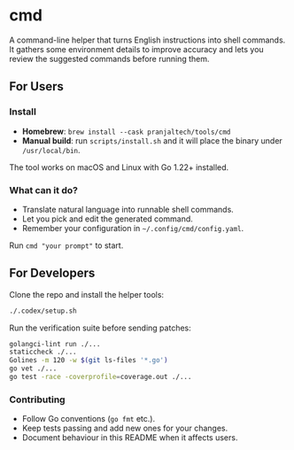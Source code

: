# cmd

A command-line helper that turns English instructions into shell commands. It gathers some environment details to improve accuracy and lets you review the suggested commands before running them.

## For Users

### Install
- **Homebrew**: `brew install --cask pranjaltech/tools/cmd`
- **Manual build**: run `scripts/install.sh` and it will place the binary under `/usr/local/bin`.

The tool works on macOS and Linux with Go 1.22+ installed.

### What can it do?
- Translate natural language into runnable shell commands.
- Let you pick and edit the generated command.
- Remember your configuration in `~/.config/cmd/config.yaml`.

Run `cmd "your prompt"` to start.

## For Developers

Clone the repo and install the helper tools:

```bash
./.codex/setup.sh
```

Run the verification suite before sending patches:

```bash
golangci-lint run ./...
staticcheck ./...
Golines -m 120 -w $(git ls-files '*.go')
go vet ./...
go test -race -coverprofile=coverage.out ./...
```

### Contributing
- Follow Go conventions (`go fmt` etc.).
- Keep tests passing and add new ones for your changes.
- Document behaviour in this README when it affects users.

